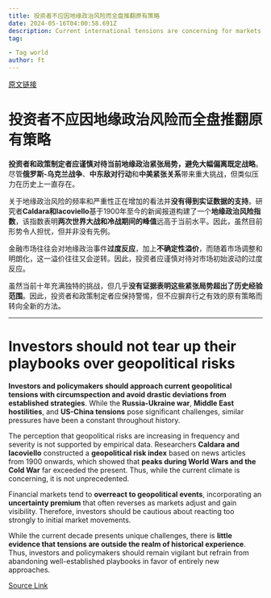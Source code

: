 ```yaml
---
title: 投资者不应因地缘政治风险而全盘推翻原有策略
date: 2024-05-16T04:00:58.691Z
description: Current international tensions are concerning for markets but not unprecedented
tag: 

- Tag world
author: ft
---
```


[原文链接](https://ft.com/content/4fccbc18-f214-4597-8c9c-8d580a0418a1)

# 投资者不应因地缘政治风险而全盘推翻原有策略 

**投资者和政策制定者应谨慎对待当前地缘政治紧张局势，避免大幅偏离既定战略**。尽管**俄罗斯-乌克兰战争**、**中东敌对行动**和**中美紧张关系**带来重大挑战，但类似压力在历史上一直存在。 

关于地缘政治风险的频率和严重性正在增加的看法并**没有得到实证数据的支持**。研究者**Caldara和Iacoviello**基于1900年至今的新闻报道构建了一个**地缘政治风险指数**，该指数表明**两次世界大战和冷战期间的峰值**远高于当前水平。因此，虽然目前形势令人担忧，但并非没有先例。 

金融市场往往会对地缘政治事件**过度反应**，加上**不确定性溢价**，而随着市场调整和明朗化，这一溢价往往又会逆转。因此，投资者应谨慎对待对市场初始波动的过度反应。 

虽然当前十年充满独特的挑战，但几乎**没有证据表明这些紧张局势超出了历史经验范围**。因此，投资者和政策制定者应保持警惕，但不应摒弃行之有效的原有策略而转向全新的方法。

---

# Investors should not tear up their playbooks over geopolitical risks

**Investors and policymakers should approach current geopolitical tensions with circumspection and avoid drastic deviations from established strategies**. While the **Russia-Ukraine war**, **Middle East hostilities**, and **US-China tensions** pose significant challenges, similar pressures have been a constant throughout history. 

The perception that geopolitical risks are increasing in frequency and severity is not supported by empirical data. Researchers **Caldara and Iacoviello** constructed a **geopolitical risk index** based on news articles from 1900 onwards, which showed that **peaks during World Wars and the Cold War** far exceeded the present. Thus, while the current climate is concerning, it is not unprecedented. 

Financial markets tend to **overreact to geopolitical events**, incorporating an **uncertainty premium** that often reverses as markets adjust and gain visibility. Therefore, investors should be cautious about reacting too strongly to initial market movements. 

While the current decade presents unique challenges, there is **little evidence that tensions are outside the realm of historical experience**. Thus, investors and policymakers should remain vigilant but refrain from abandoning well-established playbooks in favor of entirely new approaches.

[Source Link](https://ft.com/content/4fccbc18-f214-4597-8c9c-8d580a0418a1)

